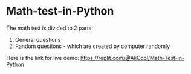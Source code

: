 # Math-test-in-Python

The math test is divided to 2 parts:
1) General questions
2) Random questions - which are created by computer randomly

Here is the link for live demo: https://replit.com/@AliCool/Math-Test-in-Python
